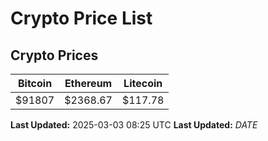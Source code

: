 # Crypto Price List

## Crypto Prices
| Bitcoin | Ethereum | Litecoin |
| ------- | -------- | -------- |
| $91807 | $2368.67 | $117.78 |
**Last Updated:** 2025-03-03 08:25 UTC
**Last Updated:** $DATE$
